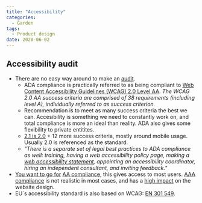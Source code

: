 ```yaml
---
title: "Accessibility"
categories:
  - Garden
tags:
  - Product design
date: 2020-06-02
---
```


## Accessibility audit

- There are no easy way around to make an [audit](https://medium.com/@krisrivenburgh/the-ada-checklist-website-compliance-guidelines-for-2019-in-plain-english-123c1d58fad9). 
  - ADA compliance is practically referred to as being compliant to [Web Content Accessibility Guidelines (WCAG) 2.0 Level AA](https://www.w3.org/TR/WCAG20/). *The WCAG 2.0 AA success criteria are comprised of 38 requirements (including level A), individually referred to as success criterion.*
  - Recommendation is to meet as many success criteria the best we can. Accesibility is something we need to constantly work on, and total compliance is more an ideal than reality. ADA also gives some flexibility to private entitites. 
  - [2.1 is 2.0](https://medium.com/@krisrivenburgh/wcag-2-0-vs-2-1-aa-how-to-view-them-legally-and-accessibility-wise-4f18cfa2367a) + 12 more success criteria, mostly around mobile usage. Usually 2.0 is referenced as the standard.
  - *"There is a separate set of legal best practices to ADA compliance as well: training, having a web accessibility policy page, making a [web accessibility statement](https://medium.com/@krisrivenburgh/web-accessibility-policy-page-example-template-to-model-e7e8519ea124), appointing an accessibility coordinator, hiring an independent consultant, and inviting feedback."*
- [You want to go for](https://www.essentialaccessibility.com/blog/ada-compliance-levels/) [AA compliance](https://www.webfx.com/blog/web-design/website-accessibility-checklist/), this gives access to most users. [AAA compliance](https://userway.org/blog/what-are-wcag-20-a-aa-and-aaa) is not realistic in most cases, and has a [high impact](https://www.linkedin.com/pulse/why-wcag-made-3-level-aa-aaa-different-levels-grade-website-arun-al/) on the website design.
- EU´s accessibility standard is also based on WCAG: [EN 301 549](https://www.etsi.org/deliver/etsi_en/301500_301599/301549/02.01.02_60/en_301549v020102p.pdf).

